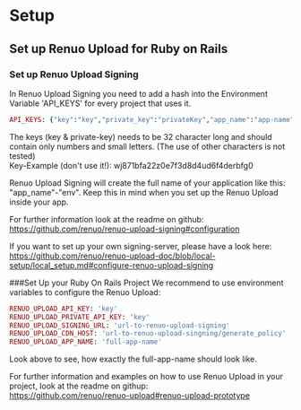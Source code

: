 # Setup

## Set up Renuo Upload for Ruby on Rails

### Set up Renuo Upload Signing
In Renuo Upload Signing you need to add a hash into the Environment Variable 'API_KEYS' for every project that uses it.
```rb
API_KEYS: {"key":"key","private_key":"privateKey","app_name":"app-name","env": "environment"};{"key":"key","private_key":"privateKey","app_name":"app-name","env": "environment"};...
```

The keys (key & private-key) needs to be 32 character long and should contain only numbers and small letters. (The use of other characters is not tested)<br>
Key-Example (don't use it!): wj871bfa22z0e7f3d8d4ud6f4derbfg0

Renuo Upload Signing will create the full name of your application like this: "app_name"-"env". Keep this in mind when you set up the Renuo Upload inside your app.

For further information look at the readme on github:<br>
https://github.com/renuo/renuo-upload-signing#configuration

If you want to set up your own signing-server, please have a look here:
https://github.com/renuo/renuo-upload-doc/blob/local-setup/local_setup.md#configure-renuo-upload-signing

###Set Up your Ruby On Rails Project
We recommend to use environment variables to configure the Renuo Upload:
```rb
RENUO_UPLOAD_API_KEY: 'key'
RENUO_UPLOAD_PRIVATE_API_KEY: 'key'
RENUO_UPLOAD_SIGNING_URL: 'url-to-renuo-upload-signing'
RENUO_UPLOAD_CDN_HOST: 'url-to-renuo-upload-singning/generate_policy'
RENUO_UPLOAD_APP_NAME: 'full-app-name'
```
Look above to see, how exactly the full-app-name should look like.

For further information and examples on how to use Renuo Upload in your project, look at the readme on githup:<br>
https://github.com/renuo/renuo-upload#renuo-upload-prototype
